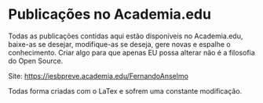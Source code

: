 # Publicações no Academia.edu

Todas as publicações contidas aqui estão disponíveis no Academia.edu, baixe-as se desejar, modifique-as se deseja, gere novas e espalhe o conhecimento. Criar algo para que apenas EU possa alterar não é a filosofia do Open Source.

Site: https://iesbpreve.academia.edu/FernandoAnselmo

Todas forma criadas com o LaTex e sofrem uma constante modificação.
